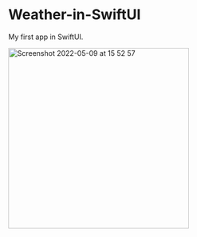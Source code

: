 # Weather-in-SwiftUI

My first app in SwiftUI.

<img width="362" alt="Screenshot 2022-05-09 at 15 52 57" src="https://user-images.githubusercontent.com/64714084/167425557-aebc2871-cc6c-4d26-bf9c-739a5f2e144c.png">
